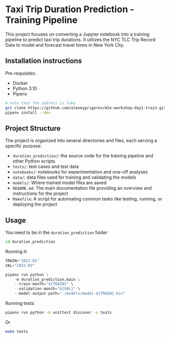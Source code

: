 # Taxi Trip Duration Prediction - Training Pipeline

This project focuses on converting a Jupyter notebook into a training pipeline to predict taxi trip durations. It utilizes the NYC TLC Trip Record Data to model and forecast travel times in New York City.

## Installation instructions

Pre-requisites:

- Docker
- Python 3.10
- Pipenv


```bash
# note that the address is fake
git clone https://github.com/alexeygrigorev/mle-workshop-day1-train.git
pipenv install --dev
```

## Project Structure

The project is organized into several directories and files, each serving a specific purpose:

- `duration_prediction/`: the source code for the training pipeline and other Python scripts
- `tests/`: test cases and test data
- `notebooks/`: notebooks for experimentation and one-off analyses
- `data/`: data files used for training and validating the models
- `models/`: Where trained model files are saved
- `README.md`: The main documentation file providing an overview and instructions for the project
- `Makefile`: A script for automating common tasks like testing, running, or deploying the project


## Usage

You need to be in the `duration_prediction` folder

```bash
cd duration_prediction
```

Running it:

```python
TRAIN="2022-01"
VAL="2022-02"

pipenv run python \
    -m duration_prediction.main \
    --train-month="${TRAIN}" \
    --validation-month="${VAL}" \
    --model-output-path="./models/model-${TRAIN}.bin"
```

Running tests:

```bash
pipenv run python -m unittest discover -s tests
```

Or

```bash
make tests
```

